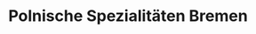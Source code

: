 ---
title: "Polnische Spezialitäten Bremen"
url: /bremen/polnische-spezialitaeten-bremen/
shop: Lebensmittel
---